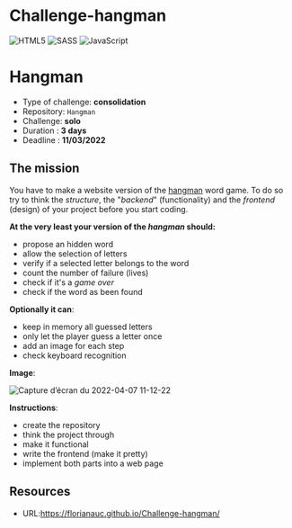 # Challenge-hangman
![HTML5](https://img.shields.io/badge/html5-%23E34F26.svg?style=for-the-badge&logo=html5&logoColor=white) ![SASS](https://img.shields.io/badge/SASS-hotpink.svg?style=for-the-badge&logo=SASS&logoColor=white) ![JavaScript](https://img.shields.io/badge/javascript-%23323330.svg?style=for-the-badge&logo=javascript&logoColor=%23F7DF1E)

# Hangman

- Type of challenge: **consolidation**
- Repository: `Hangman`
- Challenge: **solo**
- Duration : **3 days**
- Deadline : **11/03/2022**

## The mission

You have to make a website version of the [hangman](https://en.wikipedia.org/wiki/Hangman_(game)) word game. To do so
try to think the *structure*, the "*backend*" (functionality) and the *frontend*
(design) of your project before you start coding.

**At the very least your version of the *hangman* should:**

- propose an hidden word
- allow the selection of letters
- verify if a selected letter belongs to the word
- count the number of failure (lives)
- check if it's a *game over*
- check if the word as been found

**Optionally it can**:

- keep in memory all guessed letters
- only let the player guess a letter once
- add an image for each step
- check keyboard recognition

**Image**:

![Capture d’écran du 2022-04-07 11-12-22](https://user-images.githubusercontent.com/98493546/162166489-c795d4ce-9af3-46a4-bc5d-c0dd926098a3.png)




**Instructions**:

* create the repository
* think the project through
* make it functional
* write the frontend (make it pretty)
* implement both parts into a web page

## Resources

* URL:https://florianauc.github.io/Challenge-hangman/
